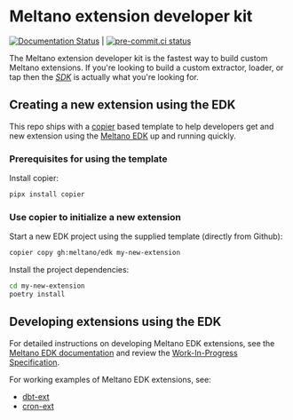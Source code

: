 # Meltano extension developer kit

[![Documentation Status](https://readthedocs.org/projects/meltano-edk/badge/?version=latest)](https://edk.meltano.com/en/latest/?badge=latest) |
[![pre-commit.ci status](https://results.pre-commit.ci/badge/github/meltano/edk/main.svg)](https://results.pre-commit.ci/latest/github/meltano/edk/main)

The Meltano extension developer kit is the fastest way to build custom Meltano extensions. If you're looking to build a custom extractor, loader, or tap then the [*SDK*](https://github.com/meltano/singer-sdk) is actually what you're looking for.

## Creating a new extension using the EDK

This repo ships with a [copier](https://copier.readthedocs.io/en/stable/) based template to help developers get and new extension using the [Meltano EDK](https://edk.meltano.com) up and running quickly.

### Prerequisites for using the template

Install copier:

```bash
pipx install copier
```

### Use copier to initialize a new extension

Start a new EDK project using the supplied template (directly from Github):

```bash
copier copy gh:meltano/edk my-new-extension
```

Install the project dependencies:

```bash
cd my-new-extension
poetry install
```

## Developing extensions using the EDK

For detailed instructions on developing Meltano EDK extensions, see the [Meltano EDK documentation](https://edk.meltano.com) and review the [Work-In-Progress Specification](https://meltano-edk--28.org.readthedocs.build/en/28/specification.html).

For working examples of Meltano EDK extensions, see:

- [dbt-ext](https://github.com/meltano/dbt-ext)
- [cron-ext](https://github.com/meltano/cron-ext)
